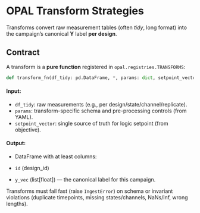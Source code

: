 # OPAL Transform Strategies

Transforms convert raw measurement tables (often *tidy*, long format) into the
campaign’s canonical **Y** label **per design**.

## Contract

A transform is a **pure function** registered in `opal.registries.TRANSFORMS`:

```python
def transform_fn(df_tidy: pd.DataFrame, *, params: dict, setpoint_vector: list[float]) -> pd.DataFrame
```

#### Input:

- `df_tidy`: raw measurements (e.g., per design/state/channel/replicate).
- `params`: transform-specific schema and pre-processing controls (from YAML).
- `setpoint_vector`: single source of truth for logic setpoint (from objective).

#### Output:

- DataFrame with at least columns:

- `id` (design_id)
- `y_vec` (list[float]) — the canonical label for this campaign.

Transforms must fail fast (raise `IngestError`) on schema or invariant violations
(duplicate timepoints, missing states/channels, NaNs/Inf, wrong lengths).